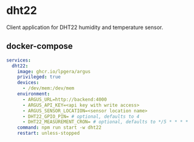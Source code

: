 # dht22

Client application for DHT22 humidity and temperature sensor.

## docker-compose

```yaml
services:
  dht22:
    image: ghcr.io/lpgera/argus
    privileged: true
    devices:
      - /dev/mem:/dev/mem
    environment:
      - ARGUS_URL=http://backend:4000
      - ARGUS_API_KEY=<api key with write access>
      - ARGUS_SENSOR_LOCATION=<sensor location name>
      - DHT22_GPIO_PIN= # optional, defaults to 4
      - DHT22_MEASUREMENT_CRON= # optional, defaults to */5 * * * *
    command: npm run start -w dht22
    restart: unless-stopped
```
